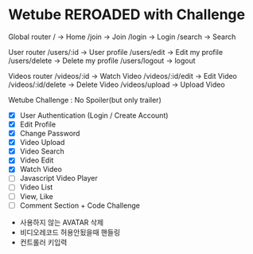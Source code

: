 # Wetube REROADED with Challenge

Global router
/ -> Home
/join -> Join
/login -> Login
/search -> Search

User router
/users/:id -> User profile
/users/edit -> Edit my profile
/users/delete -> Delete my profile
/users/logout -> logout

Videos router
/videos/:id -> Watch Video
/videos/:id/edit -> Edit Video
/videos/:id/delete -> Delete Video
/videos/upload -> Upload Video



Wetube Challenge : No Spoiler(but only trailer)

- [x] User Authentication (Login / Create Account)   
- [x] Edit Profile
- [x] Change Password
- [x] Video Upload
- [x] Video Search
- [x] Video Edit
- [x] Watch Video
- [ ] Javascript Video Player
- [ ] Video List
- [ ] View, Like
- [ ] Comment Section + Code Challenge

- 사용하지 않는 AVATAR 삭제 
- 비디오레코드 허용안됬을때 핸들링
- 컨트롤러 키입력